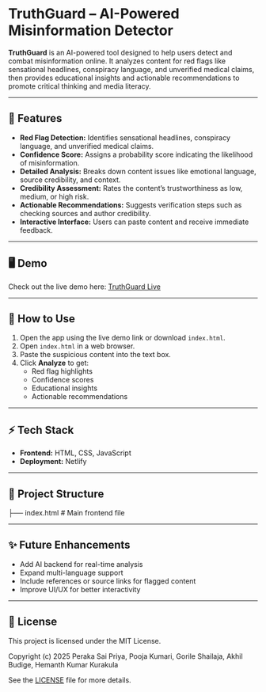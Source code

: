  # TruthGuard – AI-Powered Misinformation Detector

**TruthGuard** is an AI-powered tool designed to help users detect and combat misinformation online. It analyzes content for red flags like sensational headlines, conspiracy language, and unverified medical claims, then provides educational insights and actionable recommendations to promote critical thinking and media literacy.

---

## 🌟 Features

- **Red Flag Detection:** Identifies sensational headlines, conspiracy language, and unverified medical claims.
- **Confidence Score:** Assigns a probability score indicating the likelihood of misinformation.
- **Detailed Analysis:** Breaks down content issues like emotional language, source credibility, and context.
- **Credibility Assessment:** Rates the content’s trustworthiness as low, medium, or high risk.
- **Actionable Recommendations:** Suggests verification steps such as checking sources and author credibility.
- **Interactive Interface:** Users can paste content and receive immediate feedback.

---

## 🖥️ Demo

Check out the live demo here: [TruthGuard Live](https://cheery-syrniki-6c2e7e.netlify.app/)

---

## 🚀 How to Use

1. Open the app using the live demo link or download `index.html`.
2. Open `index.html` in a web browser.
3. Paste the suspicious content into the text box.
4. Click **Analyze** to get:
   - Red flag highlights
   - Confidence scores
   - Educational insights
   - Actionable recommendations

---

## ⚡ Tech Stack

- **Frontend:** HTML, CSS, JavaScript
- **Deployment:** Netlify

---

## 📂 Project Structure
├── index.html # Main frontend file

---
## ✨ Future Enhancements

- Add AI backend for real-time analysis
- Expand multi-language support
- Include references or source links for flagged content
- Improve UI/UX for better interactivity

---

## 📄 License

This project is licensed under the MIT License.  

Copyright (c) 2025 Peraka Sai Priya, Pooja Kumari, Gorile Shailaja, Akhil Budige, Hemanth Kumar Kurakula  

See the [LICENSE](LICENSE) file for more details.

